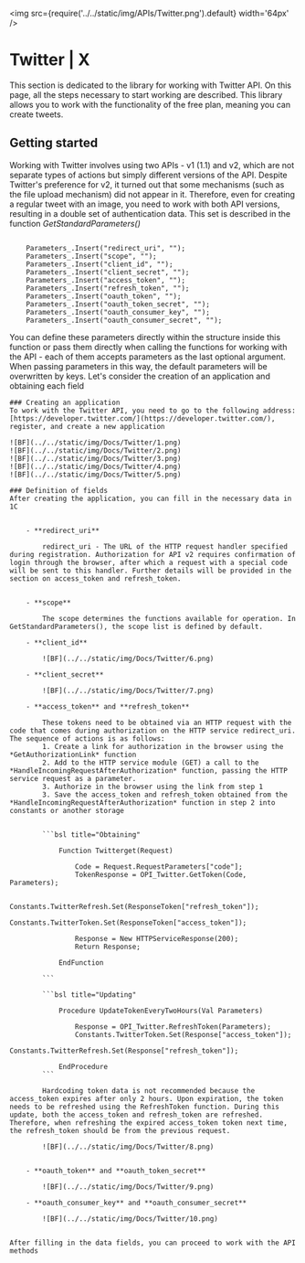 ﻿---
id: Twitter
sidebar_class_name: Twitter
---

<img src={require('../../static/img/APIs/Twitter.png').default} width='64px' />

# Twitter | X

This section is dedicated to the library for working with Twitter API. On this page, all the steps necessary to start working are described. This library allows you to work with the functionality of the free plan, meaning you can create tweets. 

## Getting started

 
Working with Twitter involves using two APIs - v1 (1.1) and v2, which are not separate types of actions but simply different versions of the API. Despite Twitter's preference for v2, it turned out that some mechanisms (such as the file upload mechanism) did not appear in it. Therefore, even for creating a regular tweet with an image, you need to work with both API versions, resulting in a double set of authentication data. This set is described in the function *GetStandardParameters()*


```bsl

	Parameters_.Insert("redirect_uri", "");
	Parameters_.Insert("scope", "");
	Parameters_.Insert("client_id", "");
	Parameters_.Insert("client_secret", "");
	Parameters_.Insert("access_token", ""); 
	Parameters_.Insert("refresh_token", ""); 
	Parameters_.Insert("oauth_token", "");
	Parameters_.Insert("oauth_token_secret", "");
	Parameters_.Insert("oauth_consumer_key", "");
	Parameters_.Insert("oauth_consumer_secret", "");

```

You can define these parameters directly within the structure inside this function or pass them directly when calling the functions for working with the API - each of them accepts parameters as the last optional argument. When passing parameters in this way, the default parameters will be overwritten by keys. Let's consider the creation of an application and obtaining each field


	### Creating an application
	To work with the Twitter API, you need to go to the following address: [https://developer.twitter.com/](https://developer.twitter.com/), register, and create a new application
	
	![BF](../../static/img/Docs/Twitter/1.png)
	![BF](../../static/img/Docs/Twitter/2.png)
	![BF](../../static/img/Docs/Twitter/3.png)
	![BF](../../static/img/Docs/Twitter/4.png)
	![BF](../../static/img/Docs/Twitter/5.png)
	
	### Definition of fields
	After creating the application, you can fill in the necessary data in 1C
	

		- **redirect_uri**
			
			redirect_uri - The URL of the HTTP request handler specified during registration. Authorization for API v2 requires confirmation of login through the browser, after which a request with a special code will be sent to this handler. Further details will be provided in the section on access_token and refresh_token.
			
			
		- **scope**
		
			The scope determines the functions available for operation. In GetStandardParameters(), the scope list is defined by default.
			
		- **client_id**
		
			![BF](../../static/img/Docs/Twitter/6.png)

		- **client_secret**
		
			![BF](../../static/img/Docs/Twitter/7.png)
			
		- **access_token** and **refresh_token**
		
			These tokens need to be obtained via an HTTP request with the code that comes during authorization on the HTTP service redirect_uri. The sequence of actions is as follows:
			1. Create a link for authorization in the browser using the *GetAuthorizationLink* function
			2. Add to the HTTP service module (GET) a call to the *HandleIncomingRequestAfterAuthorization* function, passing the HTTP service request as a parameter.
			3. Authorize in the browser using the link from step 1
			3. Save the access_token and refresh_token obtained from the *HandleIncomingRequestAfterAuthorization* function in step 2 into constants or another storage
			
			
			```bsl title="Obtaining"
			
				Function Twitterget(Request)
					
					Code = Request.RequestParameters["code"];	
					TokenResponse = OPI_Twitter.GetToken(Code, Parameters);
					
					Constants.TwitterRefresh.Set(ResponseToken["refresh_token"]);
					Constants.TwitterToken.Set(ResponseToken["access_token"]);
					
					Response = New HTTPServiceResponse(200);
					Return Response;
					
				EndFunction

			```
			
			```bsl title="Updating"
			
				Procedure UpdateTokenEveryTwoHours(Val Parameters) 
				
					Response = OPI_Twitter.RefreshToken(Parameters);
					Constants.TwitterToken.Set(Response["access_token"]);
					Constants.TwitterRefresh.Set(Response["refresh_token"]);

				EndProcedure
			```
			
			Hardcoding token data is not recommended because the access_token expires after only 2 hours. Upon expiration, the token needs to be refreshed using the RefreshToken function. During this update, both the access_token and refresh_token are refreshed. Therefore, when refreshing the expired access_token token next time, the refresh_token should be from the previous request. 
			
			![BF](../../static/img/Docs/Twitter/8.png)
			
	
		- **oauth_token** and **oauth_token_secret**
		
			![BF](../../static/img/Docs/Twitter/9.png)
			
		- **oauth_consumer_key** and **oauth_consumer_secret**
		
			![BF](../../static/img/Docs/Twitter/10.png)
			
	
	After filling in the data fields, you can proceed to work with the API methods
		
			
			
